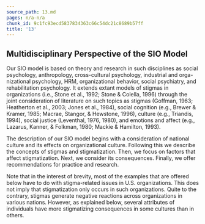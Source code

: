 ```yaml
---
source_path: 13.md
pages: n/a-n/a
chunk_id: 9c1fc93ecd5837834363c66c54dc21c8689b57ff
title: '13'
---
```

## Multidisciplinary Perspective of the SIO Model

Our SIO model is based on theory and research in such disciplines as social psychology, anthropology, cross-cultural psychology, industrial and orga- nizational psychology, HRM, organizational behavior, social psychiatry, and rehabilitation psychology. It extends extant models of stigmas in organizations (i.e., Stone et al., 1992; Stone & Colella, 1996) through the joint consideration of literature on such topics as stigmas (Goffman, 1963; Heatherton et al., 2003; Jones et al., 1984), social cognition (e.g., Brewer & Kramer, 1985; Macrae, Stangor, & Hewstone, 1996), culture (e.g., Triandis, 1994), social justice (Leventhal, 1976, 1980), and emotions and affect (e.g., Lazarus, Kanner, & Folkman, 1980; Mackie & Hamilton, 1993).

The description of our SIO model begins with a consideration of national culture and its effects on organizational culture. Following this we describe the concepts of stigmas and stigmatization. Then, we focus on factors that affect stigmatization. Next, we consider its consequences. Finally, we offer recommendations for practice and research.

Note that in the interest of brevity, most of the examples that are offered below have to do with stigma-related issues in U.S. organizations. This does not imply that stigmatization only occurs in such organizations. Quite to the contrary, stigmas generate negative reactions across organizations in various nations. However, as explained below, several attributes of individuals have more stigmatizing consequences in some cultures than in others.

